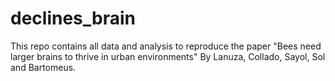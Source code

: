# declines_brain

This repo contains all data and analysis to reproduce the paper "Bees need larger brains to thrive in urban environments" By Lanuza, Collado, Sayol, Sol and Bartomeus. 

